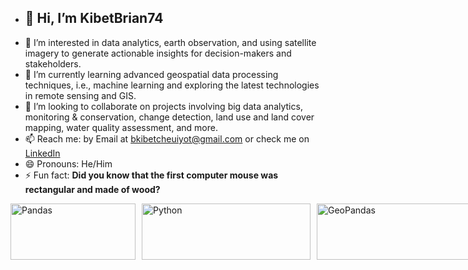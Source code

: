 - ## 👋 Hi, I’m KibetBrian74
- 👀 I’m interested in data analytics, earth observation, and using satellite imagery to generate actionable insights for decision-makers and stakeholders.
- 🌱 I’m currently learning advanced geospatial data processing techniques, i.e., machine learning and exploring the latest technologies in remote sensing and GIS.
- 💞️ I’m looking to collaborate on projects involving big data analytics, monitoring & conservation, change detection, land use and land cover mapping, water quality assessment, and more.
- 📫 Reach me: by Email at bkibetcheuiyot@gmail.com or check me on [LinkedIn](https://www.linkedin.com/in/brian-kibet-425453226/>)
- 😄 Pronouns: He/Him
- ⚡ Fun fact: **Did you know that the first computer mouse was rectangular and made of wood?**




<div style="display: flex; gap: 10px;">
  <a href="https://pandas.pydata.org/" target="_blank">
    <img src="https://encrypted-tbn0.gstatic.com/images?q=tbn:ANd9GcRSu9xFbA6COOd9Wq-koFEoAFD7wpFgbvdz6Q&s" alt="Pandas" width="200" height="90">
  </a>

  <a href="https://www.python.org/" target="_blank">
    <img src="https://www.python.org/static/img/python-logo.png" alt="Python" width="270" height="90">
  </a>

  <a href="https://geopandas.org/en/stable/" target="_blank">
    <img src="https://geopandas.org/en/stable/_images/geopandas_logo.png" alt="GeoPandas" width="270" height="90">
  </a>
    <a href="https://zh.wikipedia.org/wiki/w:JavaScript" target = "_blank">
    <img src="https://upload.wikimedia.org/wikipedia/commons/6/6a/JavaScript-logo.png", alt="JavaScript", width="270", height="90">
  </a>
</div>


